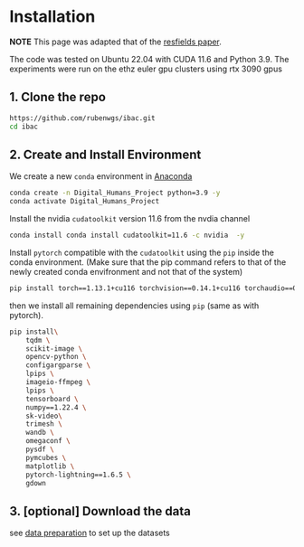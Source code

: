 # Installation 

**NOTE** This page was adapted that of the [resfields paper](https://markomih.github.io/ResFields/). 

The code was tested on Ubuntu 22.04 with CUDA 11.6 and Python 3.9.
The experiments were run on the ethz euler gpu clusters using rtx 3090 gpus

## 1. Clone the repo

```bash
https://github.com/rubenwgs/ibac.git
cd ibac
```

## 2. Create and Install Environment

We create a new `conda` environment in [Anaconda](https://www.anaconda.com/)

```bash 
conda create -n Digital_Humans_Project python=3.9 -y
conda activate Digital_Humans_Project
```
Install the nvidia `cudatoolkit` version 11.6 from the nvdia channel

```bash
conda install conda install cudatoolkit=11.6 -c nvidia  -y
```

Install `pytorch` compatible with the `cudatoolkit` using the `pip` inside the conda environment. (Make sure that the pip command refers to that of the newly created conda envifronment and not that of the system)

```bash
pip install torch==1.13.1+cu116 torchvision==0.14.1+cu116 torchaudio==0.13.1 --extra-index-url https://download.pytorch.org/whl/cu116
```

then we install all remaining dependencies using `pip` (same as with pytorch).

```bash
pip install\
    tqdm \
    scikit-image \
    opencv-python \
    configargparse \
    lpips \
    imageio-ffmpeg \
    lpips \
    tensorboard \
    numpy==1.22.4 \
    sk-video\
    trimesh \
    wandb \
    omegaconf \
    pysdf \
    pymcubes \
    matplotlib \
    pytorch-lightning==1.6.5 \
    gdown
```


## 3. [optional] Download the data

see [data preparation](/docs/data.md) to set up the datasets